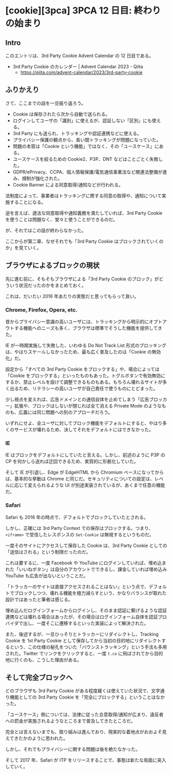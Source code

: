 # [cookie][3pca] 3PCA 12 日目: 終わりの始まり

## Intro

このエントリは、3rd Party Cookie Advent Calendar の 12 日目である。

- 3rd Party Cookie のカレンダー | Advent Calendar 2023 - Qiita
  - https://qiita.com/advent-calendar/2023/3rd-party-cookie


## ふりかえり

さて、ここまでの話を一旦振り返ろう。

- Cookie は保存されたら次から自動で送られる。
- ログインしてユーザの「識別」に使えるが、認証しない「区別」にも使える。
- 3rd Party にも送られ、トラッキングや認証連携などに使える。
- プライバシー保護の観点から、長い間トラッキングが問題になっていた。
- 問題の本質は「Cookie という機能」ではなく、その「ユースケース」にある。
- ユースケースを絞るための Cookie2、P3P、DNT などはことごとく失敗した。
- GDPR/ePrivacy、CCPA、個人情報保護/電気通信事業法など関連法整備が進み、規制が強化された。
- Cookie Banner による同意取得/通知などが行われる。

法制度によって、事業者はトラッキングに際する同意の取得や、通知について実施することになる。

逆を言えば、適法な同意取得や通知義務を満たしていれば、3rd Party Cookie を使うことは問題なく、堂々と使うことができるのだ。

が、それではこの話が終わらなかった。

ここからが第二章、なぜそれでも「3rd Party Cookie はブロックされていくのか」を見ていく。


## ブラウザによるブロックの現状

先に進む前に、そもそもブラウザによる「3rd Party Cookie のブロック」がどういう状況だったのかをまとめておく。

これは、だいたい 2016 年あたりの実態だと思ってもらって良い。


### Chrome, Firefox, Opera, etc.

昔からプライバシー意識の高いユーザには、トラッキングから明示的にオプトアウトする機能へのニーズも多く、ブラウザは標準でそうした機能を提供してきた。

IE が一時期実施して失敗した、いわゆる Do Not Track List 形式のブロッキングは、やはりスケールしなかったため、最も広く普及したのは「Cookie の無効化」だ。

設定から「すべての 3rd Party Cookie をブロックする」や、場合によっては「Cookie をブロックする」といったものもあった。トグルボタンで有効無効にするか、禁止レベルを設けて調整できるものもある。もちろん壊れるサイトが多く出るため、リテラシーの高いユーザが自己責任で使うものにとどまった。

少し視点を変えれば、広告ドメインとの通信自体を止めてしまう「広告ブロッカー」拡張や、ブロックはしないが閉じれば全て消える Private Mode のようなものも、広義には同じ問題への別のアプローチだろう。

いずれにせよ、全ユーザに対してブロック機能をデフォルトにすると、やはり多くのサービスが壊れるため、決してそれをデフォルトにはできなかった。


### IE

IE はブロックをデフォルトにしていたと言える。しかし、前述のように P3P の CP を何かしら送れば迂回できるため、実質的に形骸化していた。

そして IE が引退し、Edge が EdgeHTML から Chromium ベースになってからは、基本的な挙動は Chrome と同じだ。セキュリティについての設定は、レベルに応じて変えられるような UI が別途実装されているが、あくまで任意の機能だ。


### Safari

Safari も 2016 年の時点で、デフォルトでブロックしていたとされる。

しかし、正確には 3rd Party Context での保存はブロックする。つまり、`<iframe>` で受信したレスポンスの `Set-Cookie` は無視するというものだ。

一度そのサイトにアクセスして保存した Cookie は、3rd Party Cookie としての「送信はされる」という制限だったのだ。

これは要するに、一度 Facebook や YouTube にログインしていれば、埋め込まれた「いいねボタン」は自分のアカウントでできるし、課金していれば埋め込み YouTube も広告が出ないということだ。

「トラッカーのサイトは直接アクセスされることはない」という点で、デフォルトでブロックしつつ、壊れる機能を極力減らすという、かなりバランスが取れた設計ではあったと筆者は感じる。

埋め込んだログインフォームからログインし、そのまま認証に繋げるような認証連携などは壊れる場合はあったが、その場合はログインフォーム自体を認証プロバイダで出し、一度そこに遷移するといった実装によって解決された。

また、後述するが、一旦ひっそりとトラッカーにリダイレクトし、Tracking Cookie を 1st Party Cookie として保存してから当初の目的地にリダイレクトするという、この仕様の秘孔をついた「バウンストラッキング」という手法も多用された。Twitter でリンクをクリックすると、一度 `t.co` に飛ばされてから目的地に行くのも、こうした理由がある。


## そして完全ブロックへ

どのブラウザも 3rd Party Cookie がある程度緩くは使えていた状況で、文字通り機能としての 3rd Party Cookie を「完全にブロックする」ということはなかった。

「ユースケース」側については、法律に従った合意取得/通知が広まり、違反者への罰金が実施されるようなところまで普及してきたところだ。

完全とは言えないまでも、取り組みは進んでおり、現実的な着地点がおおよそ見えてきたかのように思われた。

しかし、それでもプライバシーに関する問題は後を絶たなかった。

そして 2017 年、Safari が ITP をリリースすることで、事態は新たな局面に突入していく。